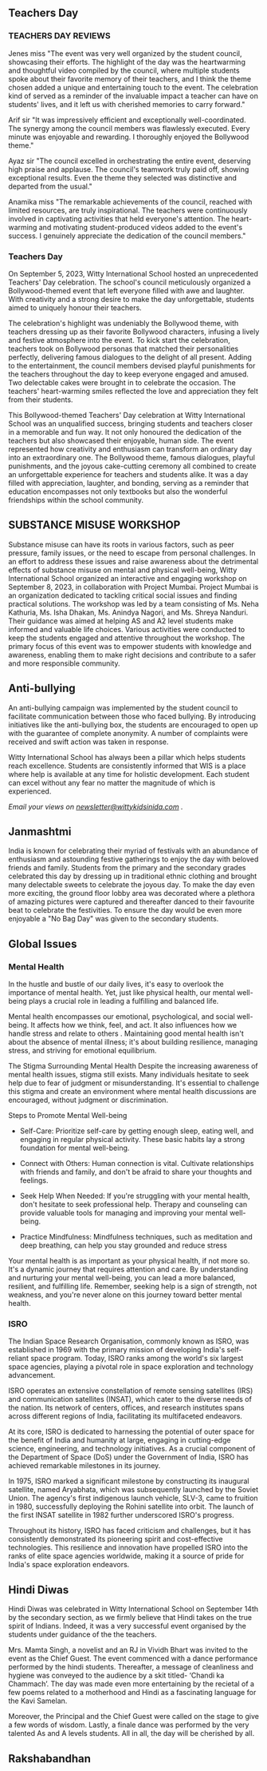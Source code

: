 ## Teachers Day
### TEACHERS DAY REVIEWS
Jenes miss
"The event was very well organized by the student council, showcasing their efforts. The highlight of the day was the heartwarming and thoughtful video compiled by the council, where multiple students spoke about their favorite memory of their teachers, and I think the theme chosen added a unique and entertaining touch to the event. The celebration kind of served as a reminder of the invaluable impact a teacher can have on students' lives, and it left us with cherished memories to carry forward."

Arif sir
"It was impressively efficient and exceptionally well-coordinated. The synergy among the council members was flawlessly executed. Every minute was enjoyable and rewarding. I thoroughly enjoyed the Bollywood theme."

Ayaz sir
"The council excelled in orchestrating the entire event, deserving high praise and applause. The council's teamwork truly paid off, showing exceptional results. Even the theme they selected was distinctive and departed from the usual."

Anamika miss
"The remarkable achievements of the council, reached with limited resources, are truly inspirational. The teachers were continuously involved in captivating activities that held everyone's attention. The heart-warming and motivating student-produced videos added to the event's success. I genuinely appreciate the dedication of the council members."
### Teachers Day

On September 5, 2023, Witty International School hosted an unprecedented Teachers' Day celebration. The school's council meticulously organized a Bollywood-themed event that left everyone filled with awe and laughter. With creativity and a strong desire to make the day unforgettable, students aimed to uniquely honour their teachers.

The celebration's highlight was undeniably the Bollywood theme, with teachers dressing up as their favorite Bollywood characters, infusing a lively and festive atmosphere into the event. To kick start the celebration, teachers took on Bollywood personas that matched their personalities perfectly, delivering famous dialogues to the delight of all present. Adding to the entertainment, the council members devised playful punishments for the teachers throughout the day to keep everyone engaged and amused. Two delectable cakes were brought in to celebrate the occasion. The teachers' heart-warming smiles reflected the love and appreciation they felt from their students.

This Bollywood-themed Teachers' Day celebration at Witty International School was an unqualified success, bringing students and teachers closer in a memorable and fun way. It not only honoured the dedication of the teachers but also showcased their enjoyable, human side. The event represented how creativity and enthusiasm can transform an ordinary day into an extraordinary one. The Bollywood theme, famous dialogues, playful punishments, and the joyous cake-cutting ceremony all combined to create an unforgettable experience for teachers and students alike. It was a day filled with appreciation, laughter, and bonding, serving as a reminder that education encompasses not only textbooks but also the wonderful friendships within the school community.
## SUBSTANCE MISUSE WORKSHOP
Substance misuse can have its roots in various factors, such as peer pressure, family issues, or the need to escape from personal challenges. In an effort to address these issues and raise awareness about the detrimental effects of substance misuse on mental and physical well-being, Witty International School organized an interactive and engaging workshop on September 8, 2023, in collaboration with Project Mumbai. Project Mumbai is an organization dedicated to tackling critical social issues and finding practical solutions.
The workshop was led by a team consisting of Ms. Neha Kathuria, Ms. Isha Dhakan, Ms. Anindya Nagori, and Ms. Shreya Nanduri. Their guidance was aimed at helping AS and A2 level students make informed and valuable life choices. Various activities were conducted to keep the students engaged and attentive throughout the workshop. The primary focus of this event was to empower students with knowledge and awareness, enabling them to make right decisions and contribute to a safer and more responsible community.
## Anti-bullying
An anti-bullying campaign was implemented by the student council to facilitate communication between those who faced bullying. By introducing initiatives like the anti-bullying box, the students are encouraged to open up with the guarantee of complete anonymity. A number of complaints were received and swift action was taken in response. 

Witty International School has always been a pillar which helps students reach excellence. Students are consistently informed that WIS is a place where help is available at any time for holistic development. Each student can excel without any fear no matter the magnitude of which is experienced. 

*Email your views on newsletter@wittykidsinida.com .*
## Janmashtmi
India is known for celebrating their myriad of festivals with an abundance of enthusiasm and astounding festive gatherings to enjoy the day with beloved friends and family. Students from the primary and the secondary grades celebrated this day by dressing up in traditional ethnic clothing and brought many delectable sweets to celebrate the joyous day. To make the day even more exciting, the ground floor lobby area was decorated where  a plethora of amazing pictures were captured and thereafter danced to their favourite beat to celebrate the festivities. To ensure the day would be even more enjoyable a "No Bag Day" was given to the secondary students.
## Global Issues
### Mental Health
In the hustle and bustle of our daily lives, it's easy to overlook the importance of mental health. Yet, just like physical health, our mental well-being plays a crucial role in leading a fulfilling and balanced life.

Mental health encompasses our emotional, psychological, and social well-being. It affects how we think, feel, and act. It also influences how we handle stress and relate to others . Maintaining good mental health isn't about the absence of mental illness; it's about building resilience, managing stress, and striving for emotional equilibrium.

The Stigma Surrounding Mental Health
Despite the increasing awareness of mental health issues, stigma still exists. Many individuals hesitate to seek help due to fear of judgment or misunderstanding. It's essential to challenge this stigma and create an environment where mental health discussions are encouraged, without judgment or discrimination.

Steps to Promote Mental Well-being
- Self-Care: Prioritize self-care by getting enough sleep, eating well, and engaging in regular physical activity. These basic habits lay a strong foundation for mental well-being.

- Connect with Others: Human connection is vital. Cultivate relationships with friends and family, and don't be afraid to share your thoughts and feelings.

- Seek Help When Needed: If you're struggling with your mental health, don't hesitate to seek professional help. Therapy and counseling can provide valuable tools for managing and improving your mental well-being.

- Practice Mindfulness: Mindfulness techniques, such as meditation and deep breathing, can help you stay grounded and reduce stress

Your mental health is as important as your physical health, if not more so. It's a dynamic journey that requires attention and care. By understanding and nurturing your mental well-being, you can lead a more balanced, resilient, and fulfilling life. Remember, seeking help is a sign of strength, not weakness, and you're never alone on this journey toward better mental health.
### ISRO
The Indian Space Research Organisation, commonly known as ISRO, was established in 1969 with the primary mission of developing India's self-reliant space program. Today, ISRO ranks among the world's six largest space agencies, playing a pivotal role in space exploration and technology advancement.

ISRO operates an extensive constellation of remote sensing satellites (IRS) and communication satellites (INSAT), which cater to the diverse needs of the nation. Its network of centers, offices, and research institutes spans across different regions of India, facilitating its multifaceted endeavors.

At its core, ISRO is dedicated to harnessing the potential of outer space for the benefit of India and humanity at large, engaging in cutting-edge science, engineering, and technology initiatives. As a crucial component of the Department of Space (DoS) under the Government of India, ISRO has achieved remarkable milestones in its journey.

In 1975, ISRO marked a significant milestone by constructing its inaugural satellite, named Aryabhata, which was subsequently launched by the Soviet Union. The agency's first indigenous launch vehicle, SLV-3, came to fruition in 1980, successfully deploying the Rohini satellite into orbit. The launch of the first INSAT satellite in 1982 further underscored ISRO's progress.

Throughout its history, ISRO has faced criticism and challenges, but it has consistently demonstrated its pioneering spirit and cost-effective technologies. This resilience and innovation have propelled ISRO into the ranks of elite space agencies worldwide, making it a source of pride for India's space exploration endeavors.
## Hindi Diwas
Hindi Diwas was celebrated in Witty International School on September 14th by the secondary section, as we firmly believe that Hindi takes on the true spirit of Indians. Indeed, it was a very successful event organised by the students under guidance of the  the teachers. 

Mrs. Mamta Singh, a novelist and an RJ in Vividh Bhart was invited to the event as the Chief Guest. The event commenced with a  dance performance performed by the hindi students. Thereafter, a message of cleanliness and hygiene was conveyed to the audience by a skit titled- ‘Chandi ka Chammach’.  The day was made even more entertaining by the recietal of a few poems related to a motherhood and Hindi as a fascinating language for the Kavi Samelan. 

Moreover, the Principal and the Chief Guest were called on the stage to give a few words of wisdom. 
Lastly, a finale dance was performed by the very talented As and A levels students. All in all, the day will be cherished by all.
## Rakshabandhan 
